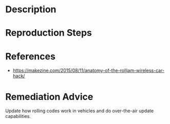 # Description


# Reproduction Steps


# References

- https://makezine.com/2015/08/11/anatomy-of-the-rolljam-wireless-car-hack/


# Remediation Advice

Update how rolling codes work in vehicles and do over-the-air update capabilities.
